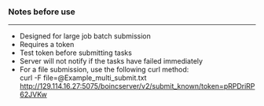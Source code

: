 ### Notes before use

----
* Designed for large job batch submission
* Requires a token
* Test token before submitting tasks
* Server will not notify if the tasks have failed immediately
* For a file submission, use the following curl method:  
	curl -F file=@Example_multi_submit.txt http://129.114.16.27:5075/boincserver/v2/submit_known/token=pRPDriRP62JVKw